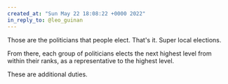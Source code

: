 ```yaml
---
created_at: "Sun May 22 18:08:22 +0000 2022"
in_reply_to: @leo_guinan
---
```


Those are the politicians that people elect. That's it. Super local elections.

From there, each group of politicians elects the next highest level from within their ranks, as a representative to the highest level. 

These are additional duties.